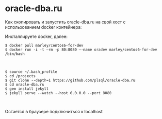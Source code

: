 # oracle-dba.ru


Как скопировать и запустить oracle-dba.ru на свой хост с использованием docker контейнера:

Инсталлируете docker, далее:

    $ docker pull marley/centos6-for-dev
    $ docker run -i -t –rm -p 80:8080 –-name oradev marley/centos6-for-dev /bin/bash

<br/>

    $ source ~/.bash_profile
    $ cd /projects
    $ git clone --depth=1 https://github.com/plsql/oracle-dba.ru
    $ cd oracle-dba.ru
    $ gem install jekyll
    $ jekyll serve --watch --host 0.0.0.0 --port 8080


<br/>

Остается в браузере подключиться к localhost
